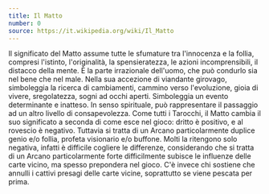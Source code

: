 ```yaml
---
title: Il Matto
number: 0
source: https://it.wikipedia.org/wiki/Il_Matto
---
```


Il significato del Matto assume tutte le sfumature tra l'innocenza e la follia, compresi l'istinto, l'originalità, la spensieratezza, le azioni incomprensibili, il distacco della mente. È la parte irrazionale dell'uomo, che può condurlo sia nel bene che nel male. Nella sua accezione di viandante girovago, simboleggia la ricerca di cambiamenti, cammino verso l'evoluzione, gioia di vivere, sregolatezza, sogni ad occhi aperti. Simboleggia un evento determinante e inatteso. In senso spirituale, può rappresentare il passaggio ad un altro livello di consapevolezza. Come tutti i Tarocchi, il Matto cambia il suo significato a seconda di come esce nel gioco: dritto è positivo, e al rovescio è negativo. Tuttavia si tratta di un Arcano particolarmente duplice genio e/o follia, profeta visionario e/o buffone. Molti la ritengono solo negativa, infatti è difficile cogliere le differenze, considerando che si tratta di un Arcano particolarmente forte difficilmente subisce le influenze delle carte vicino, ma spesso prepondera nel gioco. C'è invece chi sostiene che annulli i cattivi presagi delle carte vicine, soprattutto se viene pescata per prima.